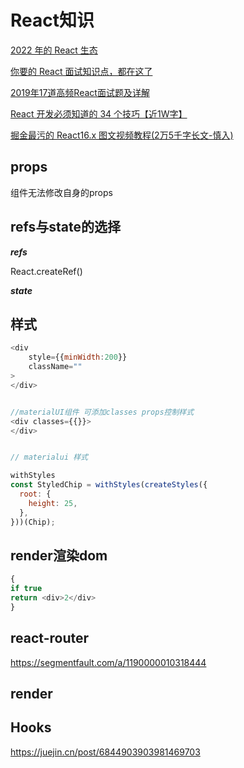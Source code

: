 # React知识

[2022 年的 React 生态](https://juejin.cn/post/7085542534943883301)

[你要的 React 面试知识点，都在这了](https://juejin.cn/post/6844903857135304718)

[2019年17道高频React面试题及详解](https://juejin.cn/post/6844903922453200904)

[React 开发必须知道的 34 个技巧【近1W字】](https://juejin.cn/post/6844903993278201870#heading-6)

[掘金最污的 React16.x 图文视频教程(2万5千字长文-慎入)](https://juejin.cn/post/6844903870213292045)

## props

组件无法修改自身的props

## refs与state的选择

***refs***

React.createRef()

***state***

## 样式

```javascript
<div
    style={{minWidth:200}}
    className=""
>
</div>


//materialUI组件 可添加classes props控制样式
<div classes={{}}>
</div>


// materialui 样式

withStyles
const StyledChip = withStyles(createStyles({
  root: {
    height: 25,
  },
}))(Chip);
```

## render渲染dom

```javascript
{
if true
return <div>2</div>
}
```

## react-router

<https://segmentfault.com/a/1190000010318444>

## render

## Hooks

<https://juejin.cn/post/6844903903981469703>
